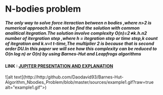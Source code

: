# N-bodies problem




##### The only way to solve force iteraction between n bodies ,where n>2 is numerical approach.It can not be find the solution with common analitical itegration.The solution involve complexity O(n)=2∗k.h.n2 number of itergration step ,where h = itegration step or time step,k count of itegration and k.v=t t-time,The multiplier 2 is because that is second order DU.In this paper we will see how this complexity can be reduced to O(n log n) or O(n) by using Barnes-Hut and Leapfrogs algorithms
#### LINK :  <a color='blue' href="https://nbviewer.jupyter.org/github/Daodavid93/N_BODY_PROBLEM_Barnes-Hut-ALGORITAM/blob/master/n-bodies-project.ipynb">JUPITER PRESENTATION AND EXPLANATION</a>

[logo]: http://http:/github.com/Daodavid93/Barnes-Hut-Algorithm_Nbodies_Problem/blob/master/sources/example1.gif?raw=true "TREE"

![alt text](http://http:/github.com/Daodavid93/Barnes-Hut-Algorithm_Nbodies_Problem/blob/master/sources/example1.gif?raw=true alt="example1.gif">)




